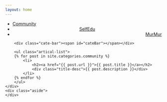 ```yaml
---
layout: home
---
```


<div class="index-content community">
    <div class="section">
        <ul class="artical-cate">
            <li class="on"><a href="/"><span>Community</span></a></li>
            <li style="text-align:center"><a href="/SelfEdu"><span>SelfEdu</span></a></li>
            <li style="text-align:right"><a href="/MurMur"><span>MurMur</span></a></li>
        </ul>

        <div class="cate-bar"><span id="cateBar"></span></div>

        <ul class="artical-list">
        {% for post in site.categories.community %}
            <li>
                <h2><a href="{{ post.url }}">{{ post.title }}</a></h2>
                <div class="title-desc">{{ post.description }}</div>
            </li>
        {% endfor %}
        </ul>
    </div>
    <div class="aside">
    </div>
</div>


